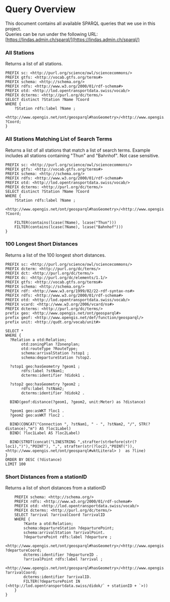# Query Overview
This document contains all available SPARQL queries that we use in this project.  
Queries can be run under the following URL: [https://lindas.admin.ch/sparql/](https://lindas.admin.ch/sparql/)



### All Stations
Returns a list of all stations.

````
PREFIX sc: <http://purl.org/science/owl/sciencecommons/>
PREFIX gtfs: <http://vocab.gtfs.org/terms#>
PREFIX schema: <http://schema.org/>
PREFIX rdfs: <http://www.w3.org/2000/01/rdf-schema#>
PREFIX otd: <http://lod.opentransportdata.swiss/vocab/>
PREFIX dcterms: <http://purl.org/dc/terms/>
SELECT distinct ?Station ?Name ?Coord
WHERE {
    ?Station rdfs:label ?Name ;
    <http://www.opengis.net/ont/geosparql#hasGeometry>/<http://www.opengis.net/ont/geosparql#asWKT> ?Coord;
}
````



### All Stations Matching List of Search Terms
Returns a list of all stations that match a list of search terms.
Example includes all stations containing "Thun" and "Bahnhof". Not case sensitive.

````
PREFIX sc: <http://purl.org/science/owl/sciencecommons/>
PREFIX gtfs: <http://vocab.gtfs.org/terms#>
PREFIX schema: <http://schema.org/>
PREFIX rdfs: <http://www.w3.org/2000/01/rdf-schema#>
PREFIX otd: <http://lod.opentransportdata.swiss/vocab/>
PREFIX dcterms: <http://purl.org/dc/terms/>
SELECT distinct ?Station ?Name ?Coord
WHERE {
    ?Station rdfs:label ?Name ;
    <http://www.opengis.net/ont/geosparql#hasGeometry>/<http://www.opengis.net/ont/geosparql#asWKT> ?Coord;

    FILTER(contains(lcase(?Name), lcase("Thun")))
    FILTER(contains(lcase(?Name), lcase("Bahnhof")))
}
````



### 100 Longest Short Distances
Returns a list of the 100 longest short distances.

````
PREFIX sc: <http://purl.org/science/owl/sciencecommons/>
PREFIX dcterm: <http://purl.org/dc/terms/>
PREFIX dct: <http://purl.org/dc/terms/>
PREFIX dc: <http://purl.org/dc/elements/1.1/>
PREFIX gtfs: <http://vocab.gtfs.org/terms#>
PREFIX schema: <http://schema.org/>
PREFIX rdf: <http://www.w3.org/1999/02/22-rdf-syntax-ns#>
PREFIX rdfs: <http://www.w3.org/2000/01/rdf-schema#>
PREFIX otd: <http://lod.opentransportdata.swiss/vocab/>
PREFIX vcard: <http://www.w3.org/2006/vcard/ns#>
PREFIX dcterms: <http://purl.org/dc/terms/>
prefix geo: <http://www.opengis.net/ont/geosparql#>
prefix geof: <http://www.opengis.net/def/function/geosparql/>
prefix unit: <http://qudt.org/vocab/unit#>
 
SELECT *
WHERE {
  ?Relation a otd:Relation;
       otd:zoningPlan ?Zonenplan;
       otd:routeType ?RouteType;
       schema:arrivalStation ?stop1 ;
       schema:departureStation ?stop2.
 
  ?stop1 geo:hasGeometry ?geom1 ;
       rdfs:label ?stNam1;
       dcterms:identifier ?didok1 .
 
  ?stop2 geo:hasGeometry ?geom2 ;
       rdfs:label ?stNam2;
       dcterms:identifier ?didok2 .
 
  BIND(geof:distance(?geom1, ?geom2, unit:Meter) as ?distance)
 
  ?geom1 geo:asWKT ?loc1 .   
  ?geom2 geo:asWKT ?loc2 .
 
  BIND(CONCAT("Connection ", ?stNam1, " - ", ?stNam2, "/", STR(?distance),"m") AS ?loc1Label)
  BIND( ?loc1Label AS ?loc2Label)
 
  BIND(STRDT(concat("LINESTRING ",strafter(strbefore(str(?loc1),")"),"POINT"), ",", strafter(str(?loc2),"POINT(")), <http://www.opengis.net/ont/geosparql#wktLiteral> )  as ?line) 
}
ORDER BY DESC (?distance)
LIMIT 100
````


### Short Distances from a stationID
Returns a list of short distances from a stationID

````
    PREFIX schema: <http://schema.org/>
    PREFIX rdfs: <http://www.w3.org/2000/01/rdf-schema#>
    PREFIX otd: <http://lod.opentransportdata.swiss/vocab/>
    PREFIX dcterms: <http://purl.org/dc/terms/>
    SELECT ?arrival ?arrivalCoord ?arrivalID
    WHERE {
        ?Kante a otd:Relation;
        schema:departureStation ?departurePoint;
        schema:arrivalStation ?arrivalPoint.
        ?departurePoint rdfs:label ?departure ;
        <http://www.opengis.net/ont/geosparql#hasGeometry>/<http://www.opengis.net/ont/geosparql#asWKT> ?departureCoord;
        dcterms:identifier ?departureID .
        ?arrivalPoint rdfs:label ?arrival ;
        <http://www.opengis.net/ont/geosparql#hasGeometry>/<http://www.opengis.net/ont/geosparql#asWKT> ?arrivalCoord;
        dcterms:identifier ?arrivalID.
        FILTER(?departurePoint IN (<http://lod.opentransportdata.swiss/didok/` + stationID + `>))
    }
}
````